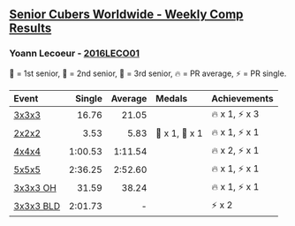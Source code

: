 <style>table {white-space: nowrap;}</style>

## [Senior Cubers Worldwide - Weekly Comp Results](/scw-comp/results/)
### Yoann Lecoeur - [2016LECO01](https://www.worldcubeassociation.org/persons/2016LECO01)

🥇 = 1st senior, 🥈 = 2nd senior, 🥉 = 3rd senior, 🔥 = PR average, ⚡ = PR single.

| Event | Single | Average | Medals | Achievements|
| :-- | --: | --: | :-- | :-- |
| [3x3x3](yoann_lecoeur/333.md) | 16.76 | 21.05 |  | 🔥 x 1, ⚡ x 3 |
| [2x2x2](yoann_lecoeur/222.md) | 3.53 | 5.83 | 🥈 x 1, 🥉 x 1 | 🔥 x 1, ⚡ x 1 |
| [4x4x4](yoann_lecoeur/444.md) | 1:00.53 | 1:11.54 |  | 🔥 x 2, ⚡ x 1 |
| [5x5x5](yoann_lecoeur/555.md) | 2:36.25 | 2:52.60 |  | 🔥 x 1, ⚡ x 1 |
| [3x3x3 OH](yoann_lecoeur/333oh.md) | 31.59 | 38.24 |  | 🔥 x 1, ⚡ x 1 |
| [3x3x3 BLD](yoann_lecoeur/333bf.md) | 2:01.73 | - |  | ⚡ x 2 |

<!-- Global site tag (gtag.js) - Google Analytics -->
<script async src="https://www.googletagmanager.com/gtag/js?id=UA-86348435-3"></script>
<script>window.dataLayer = window.dataLayer || []; function gtag() {dataLayer.push(arguments);} gtag('js', new Date()); gtag('config', 'UA-86348435-3');</script>
